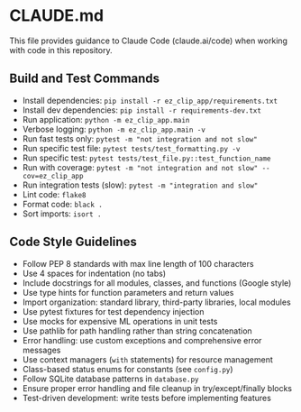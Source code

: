 # CLAUDE.md

This file provides guidance to Claude Code (claude.ai/code) when working with code in this repository.

## Build and Test Commands

- Install dependencies: `pip install -r ez_clip_app/requirements.txt`
- Install dev dependencies: `pip install -r requirements-dev.txt`
- Run application: `python -m ez_clip_app.main`
- Verbose logging: `python -m ez_clip_app.main -v`
- Run fast tests only: `pytest -m "not integration and not slow"`
- Run specific test file: `pytest tests/test_formatting.py -v`
- Run specific test: `pytest tests/test_file.py::test_function_name`
- Run with coverage: `pytest -m "not integration and not slow" --cov=ez_clip_app`
- Run integration tests (slow): `pytest -m "integration and slow"`
- Lint code: `flake8`
- Format code: `black .`
- Sort imports: `isort .`

## Code Style Guidelines

- Follow PEP 8 standards with max line length of 100 characters
- Use 4 spaces for indentation (no tabs)
- Include docstrings for all modules, classes, and functions (Google style)
- Use type hints for function parameters and return values
- Import organization: standard library, third-party libraries, local modules
- Use pytest fixtures for test dependency injection
- Use mocks for expensive ML operations in unit tests
- Use pathlib for path handling rather than string concatenation
- Error handling: use custom exceptions and comprehensive error messages
- Use context managers (`with` statements) for resource management
- Class-based status enums for constants (see `config.py`)
- Follow SQLite database patterns in `database.py`
- Ensure proper error handling and file cleanup in try/except/finally blocks
- Test-driven development: write tests before implementing features